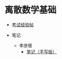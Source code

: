 # 离散数学基础

- [考试经验帖](docs/课内笔记/大二上/离散数学基础/考试经验帖.md)

- 笔记
  - 李彦筱
    - [笔记（手写版）](docs/课内笔记/大二上/离散数学基础/笔记/李彦筱/笔记说明.md)
